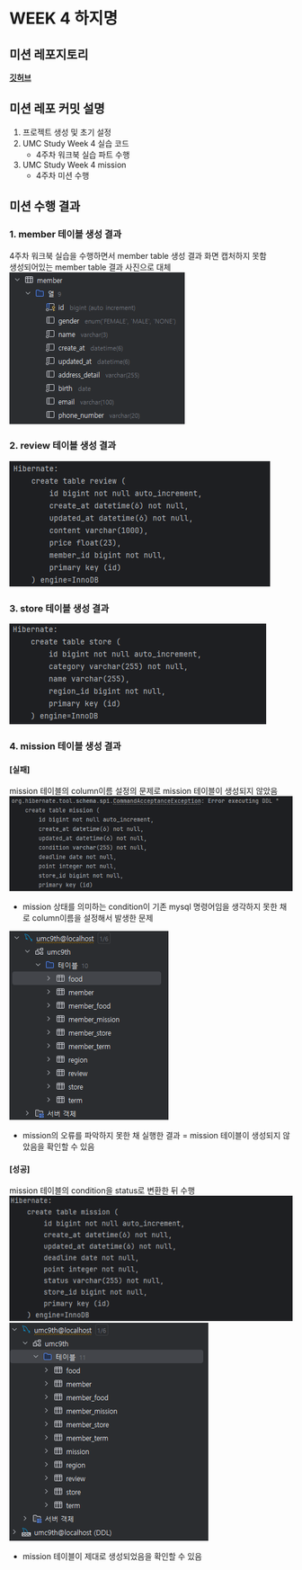 # WEEK 4 하지명

## 미션 레포지토리
[**깃허브**](https://github.com/hajimeong/UMC_Study_Project)

## 미션 레포 커밋 설명
1. 프로젝트 생성 및 초기 설정
2. UMC Study Week 4 실습 코드
   - 4주차 워크북 실습 파트 수행
3. UMC Study Week 4 mission
   - 4주차 미션 수행 

## 미션 수행 결과
### 1. member 테이블 생성 결과
4주차 워크북 실습을 수행하면서 member table 생성 결과 화면 캡처하지 못함 </br>
생성되어있는 member table 결과 사진으로 대체
![memberTable.png](images/memberTable.png)

### 2. review 테이블 생성 결과
![reviewTable.png](images/reviewTable.png)

### 3. store 테이블 생성 결과
![storeTable.png](images/storeTable.png)

### 4. mission 테이블 생성 결과
#### [실패]
mission 테이블의 column이름 설정의 문제로 mission 테이블이 생성되지 않았음
![missionTable_with_error.png](images/missionTable_with_error.png)
- mission 상태를 의미하는 condition이 기존 mysql 명령어임을 생각하지 못한 채로 column이름을 설정해서 발생한 문제

![DB_1.png](images/DB_1.png)
- mission의 오류를 파악하지 못한 채 실행한 결과 = mission 테이블이 생성되지 않았음을 확인할 수 있음

#### [성공]
mission 테이블의 condition을 status로 변환한 뒤 수행
![missionTable_success.png](images/missionTable_success.png)
![DB_2.png](images/DB_2.png)
- mission 테이블이 제대로 생성되었음을 확인할 수 있음
